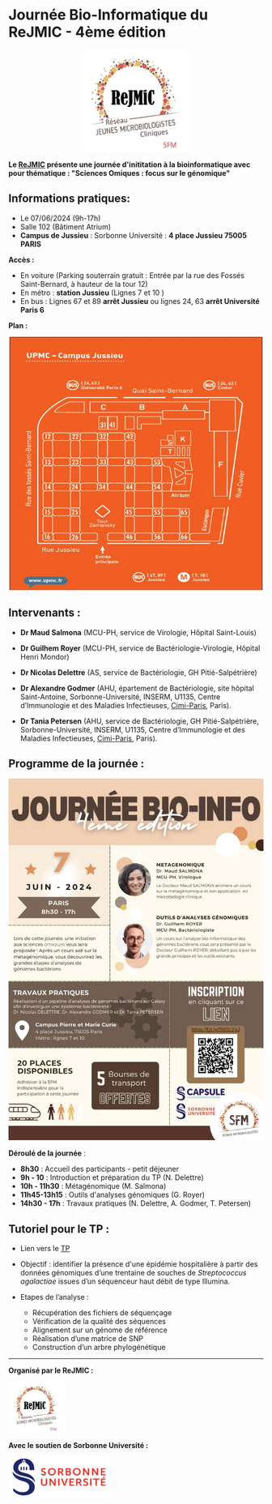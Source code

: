# Journée Bio-Informatique du ReJMIC - 4ème édition
<p align="center">
  <img src="Images/logo_ReJMIC.PNG" width="220" height="200">
</p>


**Le [ReJMIC](https://www.sfm-microbiologie.org/presentation-de-la-sfm/sections-et-groupes-de-travail/rejmic/) présente une journée d'inititation à la bioinformatique avec pour thématique : "Sciences Omiques : focus sur le génomique"**

## Informations pratiques:
- Le 07/06/2024 (9h-17h)
- Salle 102 (Bâtiment Atrium)
- **Campus de Jussieu** : Sorbonne Université : **4 place Jussieu 75005 PARIS**

**Accès :**
- En voiture (Parking souterrain gratuit : Entrée par la rue des Fossés Saint-Bernard, à hauteur de la tour 12)
- En métro : **station Jussieu** (Lignes 7 et 10 )
- En bus : Lignes 67 et 89 **arrêt Jussieu** ou lignes 24, 63 **arrêt Université Paris 6**

**Plan :**
<p align="center">
  <img src="Images/Planjussieu.jpeg" width="500" height="500">
</p>

## Intervenants :

- **Dr Maud Salmona** (MCU-PH, service de Virologie, Hôpital Saint-Louis)

- **Dr Guilhem Royer** (MCU-PH, service de Bactériologie-Virologie, Hôpital Henri Mondor)

- **Dr Nicolas Delettre** (AS, service de Bactériologie, GH Pitié-Salpétrière)

- **Dr Alexandre Godmer** (AHU, épartement de Bactériologie, site hôpital Saint-Antoine, Sorbonne-Université, INSERM, U1135, Centre d’Immunologie et des Maladies Infectieuses, [Cimi-Paris](https://cimiparis.fr/), Paris).

- **Dr Tania Petersen** (AHU, service de Bactériologie, GH Pitié-Salpétrière, Sorbonne-Université, INSERM, U1135, Centre d’Immunologie et des Maladies Infectieuses, [Cimi-Paris](https://cimiparis.fr/), Paris).



## Programme de la journée :
<p align="left">
  <img src="Images/affiche-jbio.jpg">
</p>

**Déroulé de la journée** :

- **8h30** : Accueil des participants - petit déjeuner 
- **9h - 10** : Introduction et préparation du TP (N. Delettre)
- **10h - 11h30** : Métagénomique (M. Salmona)
- **11h45-13h15** : Outils d'analyses génomiques (G. Royer)
- **14h30 - 17h** : Travaux pratiques (N. Delettre, A. Godmer, T. Petersen)

## Tutoriel pour le TP :
   - Lien vers le [TP](tutoTP.md)
   - Objectif : identifier la présence d'une épidémie hospitalière à partir des données génomiques d’une trentaine de souches de *Streptococcus agalactiae* issues d’un séquenceur haut débit de type Illumina.

  - Etapes de l’analyse :
    -	Récupération des fichiers de séquençage
    -	Vérification de la qualité des séquences
    -	Alignement sur un génome de référence
    -	Réalisation d’une matrice de SNP
    -	Construction d’un arbre phylogénétique
  
---
**Organisé par le ReJMIC :**
<p align="left">
  <img src="Images/logo_ReJMIC.PNG" width="110" height="100">
</p>

**Avec le soutien de Sorbonne Université :**
<p align="left">
  <img src="Images/Logo_Sorbonne_Universite.png" width="200" height="80">
</p>




